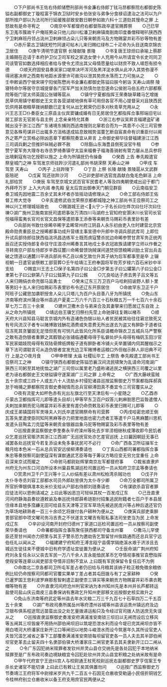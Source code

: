 <!-- { "loadSidebar": true } -->
　　○下户部尚书王佐右侍郎储懋刑部尚书金濂右侍郎丁铉马昂都察院右都御史陈镒右副都御史丁璇程富于锦衣卫狱时安乡伯张安与弟争分食禄诏逮治之法司以为户部所按户部以为法司所行延缓推郤致安数日朝参如故六科十三道劾其慢命之罪  上怒故有是命寻宥之
　　○南京中军都督府右都督陈政卒遣官赐葬祭
　　○己巳罕东卫羗帀簇故千户俺班男朵只他儿四川松潘卫剌麻镇南劄南印度番僧释喝叭狭西西宁卫剌麻班丹领占洮州卫剌麻领占朵儿只等来朝贡马及方物赐宴并彩币钞等物有差
　　○赤斤蒙古卫镇抚短竹同速可帖木儿来归赐红绿布二十疋命为头目送南京锦衣卫居住
　　○庚午清明节遣官祭  长陵献陵  景陵
　　○书复唐王琼炟曰承喻上蔡郡主婚期在迩请于本府护卫仪卫司军校之家选女使十人充用今从所请宜令长史司同卫司该管官如数选择相应者给与使令尤须出其父母情愿量给以财庶不致人嗟怨有损令德
　　○顺天府固安县奏吴家口堤岸决坏浑河及黑洋淀水俱从此冲入其势弥漫不得闭塞决岸之西南有地距水源里许可凿沟以泄其势庶水落而工力可施从之
　　○壬申敕谕西宁侯宋瑛宁阳侯陈懋尚书金濂右都御史陈镒曰朕今躬诣  天寿山谒祭  陵寝特命尔等居守京城提督各门官军严加关防慎勿怠忽遂命公侯驸马伯五府六部都察院等衙门官太师英国公张辅等扈从
　　○镇守宁夏都指挥王荣奏缺草餧马乞增拨民草供用镇守都御史王文言各营湖坡地俱有草可用但各官不用心提督采刈且狭西民饥供用甚艰粮草拨纳额数已定复何从出乞敕荣仍旧多刈秋青草充用从之
　　○永兴王志王□仆奏臣女三原县主仪宾窦镛成婚有日无房居住乞都指挥佥事邢端旧宅以居工部言无官房与县主例  上念亲亲特允其奏
　　○浙江右参议吴昇言福建盗矿诸贼出没于浙江江西广东诸境东捕则西逃南搜则北窜若合而为一其患不小况三司官僚意见各殊苟谋非已出辄多方沮格遂成姑息致贼势滋蔓乞断自宸衷命有识重臣付以阃外之寄严立赏格必除凶恶章下都察院奏宜从昇言  上命御史柳华往督福建浙江江西三司调兵剿之但推奸纵贼必罪不赦
　　○除豁山东海豊县倒死没官牛租
　　○参赞宁夏军务大理寺右寺丞罗绮奏镇守太监来福餋子福海善骑射有膂力屡从总兵参将出境剿寇有功乞授职以旌之  上命为所镇抚仍令操备
　　○癸酉  上告  奉先殿遣官祭皇城门之神  车驾发京师驻跸沙河遣礼部尚书胡溁祭  天寿山之神
　　○甲戌  车驾至  天寿山
　　○丙子  上驻跸陵下
　　○丁丑  上祭  长陵  献陵  景陵扈从文武群臣陪祀
　　○戊寅  驾还驻跸沙河
　　○己卯吏部听选官庞昌献白兔毛色鲜洁  上命礼部给赏
　　○庚辰  车驾至京城文武百官军民耆老人等及四夷朝使咸出迎于都门外拜呼万岁  上入大内谒  奉先殿  皇太后宫出御奉天门朝见群臣
　　○云南临安卫奏卫城先因地震二百余丈其未坏者亦皆摇动请修理从之
　　○命工部右侍郎王佑督工修大觉寺
　　○辛亥遣修武伯沈荣祭京都都城隍之神工部尚书王卺祭司工之神以兴工修理城垣故也
　　○赐潞城王逊＜火宁＞子名长曰仕烨次曰仕圩次曰仕埬○湖广施州卫施南宣抚司遣把事张万清四川马湖府土官知府安灏沐川长官司长官悦福得蛮夷长官司长官文昌保等遣把事王添泰等来朝贡马赐彩币表里钞有差
　　○兵部尚书致仕徐晞卒晞字孟晞常州府江阴县人永乐初由吏入仕时建营北京宫殿命勋贵重臣总之授晞都事功成升营缮主事宣德中升郎中寻调兵部武库司  上即位升试兵部侍郎往狭西临洮巩昌选练军士既而虏寇讐杀扰边命晞参赞甘肃军务正统丙辰召还实授侍郎复命往守庄浪凉州晞奏言其地戍士多衣冠故族请建学立师以作餋之寻转南京户部左侍郎岁辛酉征麓川命晞督馈饷贼谋间道焚掠馈粮晞训励土官出兵击破之馈道以通麓川平进兵部尚书乙丑以疾乞致仕升其子纳为后军都事至是卒  上辍视朝一日遣官谕祭敕工部营葬○壬午给靖江王府奉国将军佐芳岁禄六百石米钞中半支给
　　○赐宜川王志土□保子名第四子曰公金□步第五子曰公鑺第六子曰公金□聿第七子曰公鉼第八子曰公錔第九子曰公鍭
　　○兀良哈达子虏去男子吕文等五人来归赐绢衣命充御马监勇士
　　○癸未辽东三万卫百户马哈剌招谕野人额卜里等男妇十五人来归给赐彩币表里钞布令还辽东开原居住
　　○命故罕东卫正千户阿班子公藏思加袭职授舍人朵儿只塔儿为百户头目善八牙为所镇抚
　　○免山东济南等府滨州蒲台等州县逃户夏麦二万六千六百三十石秋粮五万一千七百六十余石草七万二百三十余束
　　○建州卫撒木合与弟来合及其妻拏来归愿居辽东自效  上从之命为所镇抚
　　○靖远伯王骥乞归祭扫先茔上命驰驿往复赐以楮币
　　○顺天府大兴县知县马聪言京城内外有造诸色伪银以绐人者贫民被其绐往往窘忿致死又有号风流汉子者专以赌博致钱酬花酒费或失意费无所出遂去为盗又有醉卧于道者往往冻死其贪饕固无足惜但死有可悯凡此皆风化所系臣请概命锦衣卫五城兵马严警察之敢有造伪银者重罪之其鍜银必张铺临通衢毋得于私僻处炉头毋得有梅矾玉田沙官军民家娼妓院毋得有双陆骨牌纸牌骰子道有醉卧者冷铺火夫举置铺内伺其醒枷示之章下法司谓聪言可从造伪银者宜发充边卫军赌博者运粮口外但枷示醉人非旧典不可行  上是之○夜月食
　　○甲申修理  太庙  社稷坛毕工  上祭告  奉先殿遣工部尚书王卺祭司工之神
　　○镇守狭西右都御史陈镒恐襄汉间流民啸聚为乱请命河南湖广狭西三司躬至其地抚恤之湖广三司但以属里老乃盛称诸逃民之横狭西三司覆之以里老为诬右都御史王文继镒镇守遂案湖广三司之罪  上命宥之
　　○广西大藤峡蛮贼五十余宗或三四十人或五六十人流劫乡村侵犯诸县巡按监察御史万节案都指挥郝真怠于哨捕之罪都察院言御史奏贼情而总兵官柳溥田真不奏宜令三司官覆实从之
　　○夜有流星大如杯色赤有光出左旗北行至天津后有一小星随之
　　○乙酉赤斤蒙古卫都指挥可儿即等遣头目却儿甲等罕东卫百户奴答儿剌麻劄思巴监昝遣僧人夫剌加来朝贡驼马赐宴并彩币表里有差仍命赍敕及彩币表里归赐可儿即等
　　○庆成王弟镇国将军羙堟夫人刘氏卒遣官赐祭命有司营葬
　　○丙戌哈密忠顺王倒瓦答失里遣使臣同知阿黑麻等亦力把里地面也密力虎者王等遣千户马黑麻麓川思机发遣头目陶孟刀克猛等来朝贡金银器皿象马驼等物赐宴及彩币表里等物有差
　　○巡按直隶监察御史李奎奏永平府滦州等处去岁旱涝相继秋成薄收即今民饥者众乞差巡抚官赈济其浙江江西湖广无巡抚官处亦乞差官巡抚  上曰曩因朝廷无事已减罢各处巡抚官今若复添设未免多事扰民可不必行
　　○命广西各卫所征操军士粮月给本色米一石从总兵官安远侯柳溥奏请也
　　○丁亥山西都司署都指挥佥事朱忠等奏按察司副使寇深有谋猷通武艺臣等每于筹议方略应变无穷允宜重任  上命召深来京试而擢之
　　○命驸马都尉赵辉掌南京左军都督府事
　　○裁省直隶庐州府无为州东口河泊所设本州巢县焦湖巡检司置巡检一员从知府卫宗孟等奏请也
　　○赏肃州卫千户王兴等十三人纱绢有差以肃州松柏湾杀贼功也
　　○戊子升太仆寺寺丞刘容工部都水司员外郎赵昱俱为太仆寺少卿
　　○命万全都司所属卫所官折俸银俱准本处米价支给从户部右侍郎刘琏奏请也
　　○有谋欲杀县官者罪应徒法司以恩例请减之  上曰此等凶恶岂可轻纵其杖一百发戍辽东
　　○己丑直隶河间府静海县奏钦遵敕谕及奉巡抚侍郎薛希琏劄付招集逃民附籍者七百户于本县居住缘本县地多窊鹻无田可给县东天津等卫官军草场先被逃民庞兴等占种后退还官仍为草场地耕熟者一百三十余顷乞将拨付各户耕种为便从之
　　○庚寅兵部吏乘醉詈部官郎中项文曜司务冯吉责之不伏遂言文曜吉有赃私事法司坐吏当为民  上命发戍辽东
　　○辛卯设河南开封府归德州丁家道口巡检司置巡检一员从按察司副使荣华奏请也
　　○命署都指挥佥事陈聚任狭西都司守备龙州寨
　　○撒马儿罕使臣还至甘州闻亦力把里与其王子讐杀恐为邀劫告乞暂留甘州俟路通而还总兵官宁远伯任礼以闻从之
　　○福建建宁府知府王溥言瓯宁县儒学隔绝溪水艰于济涉且去城远生徒往来不便城中旧有府学遗址宜徙置为便从之
　　○壬辰命湖广荆州府知府刘永复任永以父丧去军民一万八千余人言永能恤民革币乞夺情视事推官袁懋指挥使叚安等连章以闻吏部言夺情非旧制不宜从  上曰既有军民保留令复任后不为例
　　○命南北二京各都司卫所屯军差占者仍旧给与月粮其该纳子粒正粮免徵余粮依例比较仍命按察司同都司官覆实果单丁差占者其屯田拨与有丁之家耕种
　　○癸巳暹罗国王思利波罗麻那惹智剌遣正副使柰三铎买等来朝贡方物赐宴并彩币袭衣靴帽等物有差
　　○升直隶河间府沧州判官宋讷为本州知州先是本州并长芦都转运盐使司盐山庆云南皮三县奏保讷有惠政乞升知州吏部移文巡按御史核实故升之
　　○免山东济南等府武定等州县去年水灾粮二万三千九百七十石草四万二千五百五十余束
　　○湖广布政司奏所属岳州等府澧州谷城等州县该运贵州镇远府及边卫银布俱系程途窎远苗蛮出没之处乞量拨递运船只及令经过官司拨人防送庶无失误从之
　　○巡按直隶监察御史奏淮安府满浦淮安南锁三坝旧以无闸而设后立移风等五闸其三坝皆废不用扬州邵伯闸坝旧以筑堤恐泄水利而设今堤已完其闸坝亦皆不用白塔河大桥潘家庄新开江口等闸旧以地势斗峻泄水而设今筑塞年久其所设官吏人夫皆冗滥乞减省之事下工部覆奏满浦淮安南锁每坝留官吏各一员人夫去其半邵伯闸坝官吏革去止留夫四十名隶邵伯驿大桥潘家庄二闸官吏革去其夫隶新开江口二闸从之
　　○令广东囚犯纳米赎罪者发钦州并灵山县仓交纳先是各处囚犯于本地纳米赎罪至是广东布政司奏边境缺粮宜令囚犯赴钦州并灵山县宜积粮之处纳米故有是命
　　○甲午代府宣宁王逊炓宫人与校尉通王杖死校尉巡抚右副都御史罗亨信案王专杀长史诸官不能切谏  上曰此已有敕让王矣其俱置勿问
　　○巡按广西监察御史万节奏靖江王府将军中尉禄米岁共九千二百五十石因无仓廒收受勒逼小民倍折铜钱乞令桂林府别立仓廒收米以备王府支用庶官民两便从之
